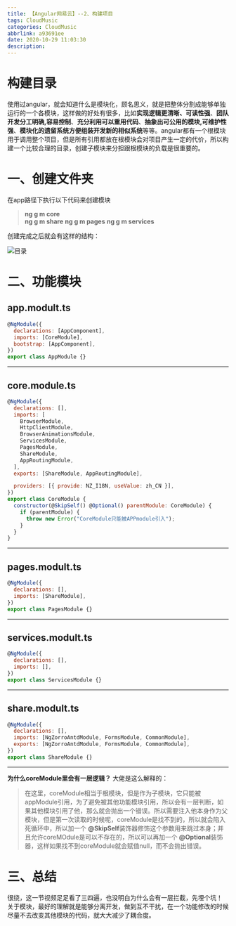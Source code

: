 ```yaml
---
title: 【Angular网易云】--2、构建项目
tags: CloudMusic
categories: CloudMusic
abbrlink: a93691ee
date: 2020-10-29 11:03:30
description:
---
```



# 构建目录
使用过angular，就会知道什么是模块化，顾名思义，就是把整体分割成能够单独运行的一个各模块，这样做的好处有很多，比如**实现逻辑更清晰、可读性强**、**团队开发分工明确,容易控制**、**充分利用可以重用代码**、**抽象出可公用的模块,可维护性强**、**模块化的遗留系统方便组装开发新的相似系统**等等。angular都有一个根模块用于调用整个项目，但是所有引用都放在根模块会对项目产生一定的代价，所以构建一个比较合理的目录，创建子模块来分担跟根模块的负载是很重要的。
<!--more-->
# 一、创建文件夹
在app路径下执行以下代码来创建模块
>**ng g m core**    
>**ng g m share**
>**ng g m pages**
>**ng g m services**

创建完成之后就会有这样的结构：

![目录](https://img-blog.csdnimg.cn/2020091621333439.png#pic_center)

# 二、功能模块
## app.modult.ts
```javascript
@NgModule({
  declarations: [AppComponent],
  imports: [CoreModule],
  bootstrap: [AppComponent],
})
export class AppModule {}
```
****
## core.module.ts

```javascript
@NgModule({
  declarations: [],
  imports: [
    BrowserModule,
    HttpClientModule,
    BrowserAnimationsModule,
    ServicesModule,
    PagesModule,
    ShareModule,
    AppRoutingModule,
  ],
  exports: [ShareModule, AppRoutingModule],

  providers: [{ provide: NZ_I18N, useValue: zh_CN }],
})
export class CoreModule {
  constructor(@SkipSelf() @Optional() parentModule: CoreModule) {
    if (parentModule) {
      throw new Error("CoreModule只能被APPmodule引入");
    }
  }
}
```
****
## pages.modult.ts
```javascript
@NgModule({
  declarations: [],
  imports: [ShareModule],
})
export class PagesModule {}

```
****
## services.modult.ts
```javascript
@NgModule({
  declarations: [],
  imports: [],
})
export class ServicesModule {}

```
****
## share.modult.ts
```javascript
@NgModule({
  declarations: [],
  imports: [NgZorroAntdModule, FormsModule, CommonModule],
  exports: [NgZorroAntdModule, FormsModule, CommonModule],
})
export class ShareModule {}

```
****
**为什么coreModule里会有一层逻辑？**
大佬是这么解释的：
>在这里，coreModule相当于根模块，但是作为子模块，它只能被appModule引用，为了避免被其他功能模块引用，所以会有一层判断，如果其他模块引用了他，那么就会抛出一个错误。所以需要注入他本身作为父模块，但是第一次读取的时候呢，coreModule是找不到的，所以就会陷入死循环中，所以加一个 **@SkipSelf**装饰器修饰这个参数用来跳过本身；并且允许coreMOdule是可以不存在的，所以可以再加一个 **@Optional**装饰器，这样如果找不到coreModule就会赋值null，而不会抛出错误。



# 三、总结
很绕，这一节视频足足看了三四遍，也没明白为什么会有一层拦截，先埋个坑！
关于模块，最好的理解就是能够分离开发，做到互不干扰，在一个功能修改的时候尽量不去改变其他模块的代码，就大大减少了耦合度。
